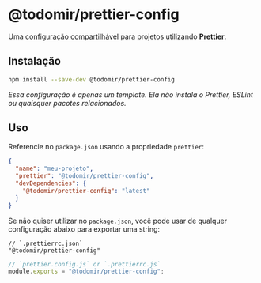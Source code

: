 # @todomir/prettier-config

Uma [configuração compartilhável](https://prettier.io/docs/en/configuration.html#sharing-configurations)
para projetos utilizando **[Prettier](https://prettier.io)**.

## Instalação

```bash
npm install --save-dev @todomir/prettier-config
```

_Essa configuração é apenas um template. Ela não instala o Prettier, ESLint ou quaisquer pacotes relacionados._

## Uso

Referencie no `package.json` usando a propriedade `prettier`:

```json
{
  "name": "meu-projeto",
  "prettier": "@todomir/prettier-config",
  "devDependencies": {
    "@todomir/prettier-config": "latest"
  }
}
```

Se não quiser utilizar no `package.json`, você pode usar de qualquer configuração abaixo para exportar uma string:

```jsonc
// `.prettierrc.json`
"@todomir/prettier-config"
```

```javascript
// `prettier.config.js` or `.prettierrc.js`
module.exports = "@todomir/prettier-config";
```
